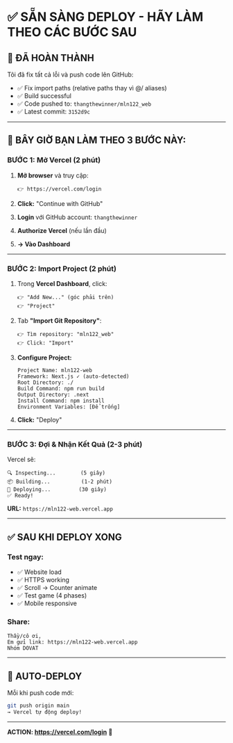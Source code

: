 # ✅ SẴN SÀNG DEPLOY - HÃY LÀM THEO CÁC BƯỚC SAU

## 🎉 ĐÃ HOÀN THÀNH

Tôi đã fix tất cả lỗi và push code lên GitHub:
- ✅ Fix import paths (relative paths thay vì @/ aliases)
- ✅ Build successful
- ✅ Code pushed to: `thangthewinner/mln122_web`
- ✅ Latest commit: `3152d9c`

---

## 🚀 BÂY GIỜ BẠN LÀM THEO 3 BƯỚC NÀY:

### **BƯỚC 1: Mở Vercel (2 phút)**

1. **Mở browser** và truy cập:
   ```
   👉 https://vercel.com/login
   ```

2. **Click:** "Continue with GitHub"

3. **Login** với GitHub account: `thangthewinner`

4. **Authorize Vercel** (nếu lần đầu)

5. **→ Vào Dashboard**

---

### **BƯỚC 2: Import Project (2 phút)**

1. Trong **Vercel Dashboard**, click:
   ```
   👉 "Add New..." (góc phải trên)
   👉 "Project"
   ```

2. Tab **"Import Git Repository"**:
   ```
   👉 Tìm repository: "mln122_web"
   👉 Click: "Import"
   ```

3. **Configure Project:**
   ```
   Project Name: mln122-web
   Framework: Next.js ✓ (auto-detected)
   Root Directory: ./
   Build Command: npm run build
   Output Directory: .next
   Install Command: npm install
   Environment Variables: [Để trống]
   ```

4. **Click:** "Deploy"

---

### **BƯỚC 3: Đợi & Nhận Kết Quả (2-3 phút)**

Vercel sẽ:
```
🔍 Inspecting...        (5 giây)
📦 Building...          (1-2 phút)
🚀 Deploying...         (30 giây)
✅ Ready!
```

**URL:** `https://mln122-web.vercel.app`

---

## ✅ SAU KHI DEPLOY XONG

### Test ngay:
- ✅ Website load
- ✅ HTTPS working
- ✅ Scroll → Counter animate
- ✅ Test game (4 phases)
- ✅ Mobile responsive

### Share:
```
Thầy/cô ơi,
Em gửi link: https://mln122-web.vercel.app
Nhóm DOVAT
```

---

## 🎯 AUTO-DEPLOY

Mỗi khi push code mới:
```bash
git push origin main
→ Vercel tự động deploy!
```

---

**ACTION: https://vercel.com/login** 🚀
